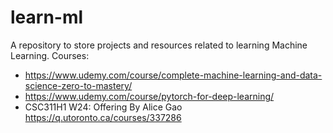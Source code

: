 # learn-ml
A repository to store projects and resources related to learning Machine Learning.
Courses:
  - https://www.udemy.com/course/complete-machine-learning-and-data-science-zero-to-mastery/
  - https://www.udemy.com/course/pytorch-for-deep-learning/
  - CSC311H1 W24: Offering By Alice Gao https://q.utoronto.ca/courses/337286
